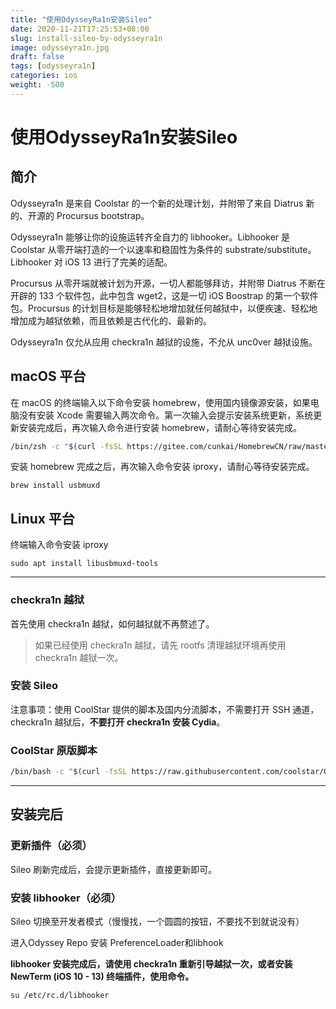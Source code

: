 ```yaml
---
title: "使用OdysseyRa1n安装Sileo"
date: 2020-11-21T17:25:53+08:00
slug: install-sileo-by-odysseyra1n
image: odysseyra1n.jpg
draft: false
tags: [odysseyra1n]
categories: ios
weight: -500
---
```

# 使用OdysseyRa1n安装Sileo

## 简介

Odysseyra1n 是来自 Coolstar 的一个新的处理计划，并附带了来自 Diatrus 新的、开源的 Procursus bootstrap。

Odysseyra1n 能够让你的设施运转齐全自力的 libhooker。Libhooker 是 Coolstar 从零开端打造的一个以速率和稳固性为条件的 substrate/substitute。Libhooker 对 iOS 13 进行了完美的适配。

Procursus 从零开端就被计划为开源，一切人都能够拜访，并附带 Diatrus 不断在开辟的 133 个软件包，此中包含 wget2，这是一切 iOS Boostrap 的第一个软件包。Procursus 的计划目标是能够轻松地增加就任何越狱中，以便疾速、轻松地增加成为越狱依赖，而且依赖是古代化的、最新的。

Odysseyra1n 仅允从应用 checkra1n 越狱的设施，不允从 unc0ver 越狱设施。

## macOS 平台

在 macOS 的终端输入以下命令安装 homebrew，使用国内镜像源安装，如果电脑没有安装 Xcode 需要输入两次命令。第一次输入会提示安装系统更新，系统更新安装完成后，再次输入命令进行安装 homebrew，请耐心等待安装完成。

```sh
/bin/zsh -c "$(curl -fsSL https://gitee.com/cunkai/HomebrewCN/raw/master/Homebrew.sh)"
```

安装 homebrew 完成之后，再次输入命令安装 iproxy，请耐心等待安装完成。

```shell
brew install usbmuxd
```

## Linux 平台

终端输入命令安装 iproxy

```shell
sudo apt install libusbmuxd-tools
```

--------------------

### checkra1n 越狱

首先使用 checkra1n 越狱，如何越狱就不再赘述了。

> 如果已经使用 checkra1n 越狱，请先 rootfs 清理越狱环境再使用 checkra1n 越狱一次。

### 安装 Sileo

注意事项：使用 CoolStar 提供的脚本及国内分流脚本，不需要打开 SSH 通道，checkra1n 越狱后，**不要打开 checkra1n 安装 Cydia**。

### CoolStar 原版脚本

```sh
/bin/bash -c "$(curl -fsSL https://raw.githubusercontent.com/coolstar/Odyssey-bootstrap/master/procursus-deploy-linux-macos.sh)"
```

----

## 安装完后

### 更新插件（必须）

Sileo 刷新完成后，会提示更新插件，直接更新即可。

### 安装 libhooker（必须）

Sileo 切换至开发者模式（慢慢找，一个圆圆的按钮，不要找不到就说没有）

进入Odyssey Repo 安装 PreferenceLoader和libhook

**libhooker 安装完成后，请使用 checkra1n 重新引导越狱一次，或者安装 NewTerm (iOS 10 - 13) 终端插件，使用命令。**

```shell
su /etc/rc.d/libhooker
```

